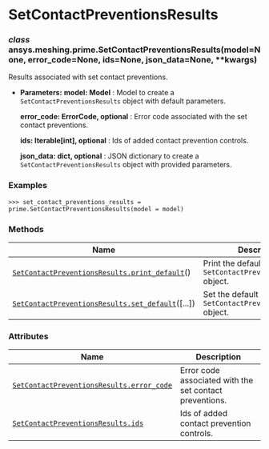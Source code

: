 <!-- vale off -->

# SetContactPreventionsResults

<a id="ansys.meshing.prime.SetContactPreventionsResults"></a>

### *class* ansys.meshing.prime.SetContactPreventionsResults(model=None, error_code=None, ids=None, json_data=None, \*\*kwargs)

Results associated with set contact preventions.

* **Parameters:**
  **model: Model**
  : Model to create a `SetContactPreventionsResults` object with default parameters.

  **error_code: ErrorCode, optional**
  : Error code associated with the set contact preventions.

  **ids: Iterable[int], optional**
  : Ids of added contact prevention controls.

  **json_data: dict, optional**
  : JSON dictionary to create a `SetContactPreventionsResults` object with provided parameters.

### Examples

```pycon
>>> set_contact_preventions_results = prime.SetContactPreventionsResults(model = model)
```

<!-- !! processed by numpydoc !! -->

### Methods

| Name | Description |
|--------------------------------------------------------------------------------------------------------------------------------------------------------------------------------------|----------------------------------------------------------------------|
| [`SetContactPreventionsResults.print_default`](ansys.meshing.prime.SetContactPreventionsResults.print_default.md#ansys.meshing.prime.SetContactPreventionsResults.print_default)()   | Print the default values of `SetContactPreventionsResults` object.   |
| [`SetContactPreventionsResults.set_default`](ansys.meshing.prime.SetContactPreventionsResults.set_default.md#ansys.meshing.prime.SetContactPreventionsResults.set_default)([...])    | Set the default values of the `SetContactPreventionsResults` object. |

### Attributes

| Name | Description |
|---------------------------------------------------------------------------------------------------------------------------------------------------------------------------|-----------------------------------------------------------|
| [`SetContactPreventionsResults.error_code`](ansys.meshing.prime.SetContactPreventionsResults.error_code.md#ansys.meshing.prime.SetContactPreventionsResults.error_code)   | Error code associated with the set contact preventions.   |
| [`SetContactPreventionsResults.ids`](ansys.meshing.prime.SetContactPreventionsResults.ids.md#ansys.meshing.prime.SetContactPreventionsResults.ids)                        | Ids of added contact prevention controls.                 |
<!-- vale on -->